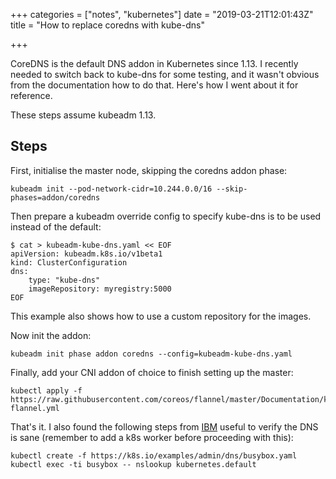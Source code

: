 +++
categories = ["notes", "kubernetes"]
date = "2019-03-21T12:01:43Z"
title = "How to replace coredns with kube-dns"

+++


CoreDNS is the default DNS addon in Kubernetes since 1.13. I recently needed to switch back to
kube-dns for some testing, and it wasn't obvious from the documentation how to do that. Here's how I
went about it for reference.

These steps assume kubeadm 1.13.

Steps
-----
First, initialise the master node, skipping the coredns addon phase:

```
kubeadm init --pod-network-cidr=10.244.0.0/16 --skip-phases=addon/coredns
```

Then prepare a kubeadm override config to specify kube-dns is to be used instead of the default:

```
$ cat > kubeadm-kube-dns.yaml << EOF
apiVersion: kubeadm.k8s.io/v1beta1
kind: ClusterConfiguration
dns:
    type: "kube-dns"
    imageRepository: myregistry:5000
EOF
```

This example also shows how to use a custom repository for the images.

Now init the addon:

```
kubeadm init phase addon coredns --config=kubeadm-kube-dns.yaml
```

Finally, add your CNI addon of choice to finish setting up the master:

```
kubectl apply -f https://raw.githubusercontent.com/coreos/flannel/master/Documentation/kube-flannel.yml
```

That's it. I also found the following steps from [IBM][0] useful to verify the DNS is sane (remember to
add a k8s worker before proceeding with this):

```
kubectl create -f https://k8s.io/examples/admin/dns/busybox.yaml
kubectl exec -ti busybox -- nslookup kubernetes.default
```

[0]: https://www.ibm.com/support/knoawledgecenter/en/SSYGQH_6.0.0/admin/install/cp_prereq_kubernetes_dns.html
